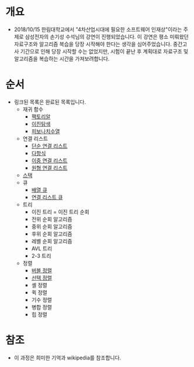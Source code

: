 # 개요
* 2018/10/15 한림대학교에서 "4차산업시대에 필요한 소프트웨어 인재상"이라는 주제로 삼성전자의 손기성 수석님의 강연이 진행되었습니다. 이 강연은 평소 미뤄왔던 자료구조와 알고리즘 복습을 당장 시작해야 한다는 생각을 심어주었습니다. 중간고사 기간으로 인해 당장 시작할 수는 없었지만, 시험이 끝난 후 계획대로  자료구조 및 알고리즘을 복습하는 시간을 가져보려합니다.

# 순서
* 링크된 목록은 완료된 목록입니다.
  - 재귀 함수
    + [팩토리알](https://github.com/BJ-Lim/Algorithm/tree/master/factorial)
    + [이진탐색](https://github.com/BJ-Lim/Algorithm/tree/master/binarySearch)
    + [피보나치수열](https://github.com/BJ-Lim/Algorithm/tree/master/fibonacci)
  - 연결 리스트
    + [단순 연결 리스트](https://github.com/BJ-Lim/Algorithm/tree/master/simpleLinkedList)
    + [다항식](https://github.com/BJ-Lim/Algorithm/tree/master/polynomial)
    + [이중 연결 리스트](https://github.com/BJ-Lim/Algorithm/tree/master/doublyLinkedList)
    + [원형 연결 리스트](https://github.com/BJ-Lim/Algorithm/tree/master/circularLinkedList)
  - [스택](https://github.com/BJ-Lim/Algorithm/tree/master/stack)
  - 큐
    + [배열 큐](https://github.com/BJ-Lim/Algorithm/tree/master/simpleQueue)
    + [연결 리스트 큐](https://github.com/BJ-Lim/Algorithm/tree/master/linkedQueue)
  - 트리
    + 이진 트리
      = 이진 트리 순회
    + 전위 순회 알고리즘
    + 중위 순회 알고리즘
    + 후위 순회 알고리즘
    + 레벨 순회 알고리즘
    + AVL 트리
    + 2-3 트리
  - 정렬
    + [버블 정렬](https://github.com/BJ-Lim/Algorithm/tree/master/sort_bubble)
    + [선택 정렬](https://github.com/BJ-Lim/Algorithm/tree/master/sort_select)
    + 셸 정렬
    + 퀵 정렬
    + 기수 정렬
    + 병합 정렬
    + 힙 정렬

# 참조
* 이 과정은 희미한 기억과 wikipedia를 참조합니다.
